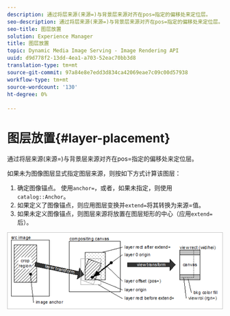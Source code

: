 ```yaml
---
description: 通过将层来源(来源=)与背景层来源对齐在pos=指定的偏移处来定位层。
seo-description: 通过将层来源(来源=)与背景层来源对齐在pos=指定的偏移处来定位层。
seo-title: 图层放置
solution: Experience Manager
title: 图层放置
topic: Dynamic Media Image Serving - Image Rendering API
uuid: d9d778f2-13dd-4ea1-a703-52eac70bb3d8
translation-type: tm+mt
source-git-commit: 97a84e8e7edd3d834ca42069eae7c09c00d57938
workflow-type: tm+mt
source-wordcount: '130'
ht-degree: 0%

---
```



# 图层放置{#layer-placement}

通过将层来源(来源=)与背景层来源对齐在pos=指定的偏移处来定位层。

如果未为图像图层显式指定图层来源，则按如下方式计算该图层：

1. 确定图像锚点。 使用`anchor=`，或者，如果未指定，则使用`catalog::Anchor`。
1. 如果定义了图像锚点，则应用图层变换并`extend=`将其转换为来源=值。
1. 如果未定义图像锚点，则图层来源将放置在图层矩形的中心（应用`extend=`后）。

![](assets/layerplacement.png)

